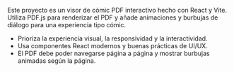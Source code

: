 <!-- Use this file to provide workspace-specific custom instructions to Copilot. For more details, visit https://code.visualstudio.com/docs/copilot/copilot-customization#_use-a-githubcopilotinstructionsmd-file -->

Este proyecto es un visor de cómic PDF interactivo hecho con React y Vite. Utiliza PDF.js para renderizar el PDF y añade animaciones y burbujas de diálogo para una experiencia tipo cómic.

- Prioriza la experiencia visual, la responsividad y la interactividad.
- Usa componentes React modernos y buenas prácticas de UI/UX.
- El PDF debe poder navegarse página a página y mostrar burbujas animadas según la página.
